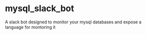 # mysql_slack_bot
A slack bot designed to monitor your mysql databases and expose a language for montoring it
